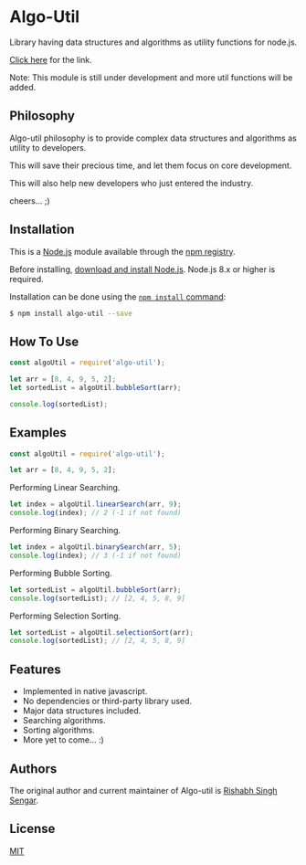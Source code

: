 # Algo-Util

  Library having data structures and algorithms as utility functions for node.js.
    
  [Click here](https://www.npmjs.com/package/algo-util) for the link.

  Note: This module is still under development and more util functions will be added.

## Philosophy

  Algo-util philosophy is to provide complex data structures and algorithms as utility to developers.

  This will save their precious time, and let them focus on core development.

  This will also help new developers who just entered the industry.

  cheers... ;)

## Installation

  This is a [Node.js](https://nodejs.org) module available through the [npm registry](https://www.npmjs.com/package/algo-util).

  Before installing, [download and install Node.js](https://nodejs.org/en/download/).
  Node.js 8.x or higher is required.

  Installation can be done using the
  [`npm install` command](https://docs.npmjs.com/getting-started/installing-npm-packages-locally):

  ```bash
  $ npm install algo-util --save
  ```

## How To Use

  ```js
  const algoUtil = require('algo-util');

  let arr = [8, 4, 9, 5, 2];
  let sortedList = algoUtil.bubbleSort(arr);

  console.log(sortedList);
  ```

## Examples

  ```js
  const algoUtil = require('algo-util');

  let arr = [8, 4, 9, 5, 2];
  ```
  Performing Linear Searching.
  ```js
  let index = algoUtil.linearSearch(arr, 9);
  console.log(index); // 2 (-1 if not found)
  ```
  Performing Binary Searching.
  ```js
  let index = algoUtil.binarySearch(arr, 5);
  console.log(index); // 3 (-1 if not found)
  ```
  Performing Bubble Sorting.
  ```js
  let sortedList = algoUtil.bubbleSort(arr);
  console.log(sortedList); // [2, 4, 5, 8, 9]
  ```
  Performing Selection Sorting.
  ```js
  let sortedList = algoUtil.selectionSort(arr);
  console.log(sortedList); // [2, 4, 5, 8, 9]
  ```

## Features

  * Implemented in native javascript.
  * No dependencies or third-party library used.
  * Major data structures included.
  * Searching algorithms.
  * Sorting algorithms.
  * More yet to come... :)

## Authors

The original author and current maintainer of Algo-util is [Rishabh Singh Sengar](https://github.com/sengartech).

<!-- [LinkedIn](https://linkedin.com/in/rishabh-singh-sengar). -->

<!-- [Git Hub](https://github.com/sengartech). -->

<!-- [List of all contributors](https://github.com/sengartech/algo-util/graphs/contributors). -->

## License

[MIT](license)

[npm-url]: https://www.npmjs.com/package/algo-util
